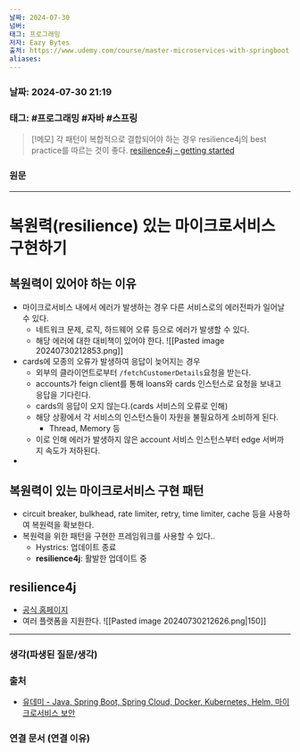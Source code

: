 ```yaml
---
날짜: 2024-07-30
넘버: 
태그: 프로그래밍
저자: Eazy Bytes
출처: https://www.udemy.com/course/master-microservices-with-springboot-docker-kubernetes-korean/
aliases:
---
```

### 날짜:  2024-07-30 21:19

### 태그: #프로그래밍 #자바 #스프링

>[!메모]
> 각 패턴이 복합적으로 결합되어야 하는 경우 resilience4j의 best practice를 따르는 것이 좋다.
> [resilience4j - getting started](https://resilience4j.readme.io/docs/getting-started-3)

### 원문
---
# 복원력(resilience) 있는 마이크로서비스 구현하기
## 복원력이 있어야 하는 이유
- 마이크로서비스 내에서 에러가 발생하는 경우 다른 서비스로의 에러전파가 일어날 수 있다.
	- 네트워크 문제, 로직, 하드웨어 오류 등으로 에러가 발생할 수 있다.
	- 해당 에러에 대한 대비책이 있어야 한다.
![[Pasted image 20240730212853.png]]
- cards에 모종의 오류가 발생하여 응답이 늦어지는 경우
	- 외부의 클라이언트로부터 `/fetchCustomerDetails`요청을 받는다.
	- accounts가 feign client를 통해 loans와 cards 인스턴스로 요청을 보내고 응답을 기다린다.
	- cards의 응답이 오지 않는다.(cards 서비스의 오류로 인해)
	- 해당 상황에서 각 서비스의 인스턴스들이 자원을 불필요하게 소비하게 된다.
		- Thread, Memory 등
	- 이로 인해 에러가 발생하지 않은 account 서비스 인스턴스부터 edge 서버까지 속도가 저하된다.
- 
## 복원력이 있는 마이크로서비스 구현 패턴
- circuit breaker, bulkhead, rate limiter, retry, time limiter, cache 등을 사용하여 복원력을 확보한다.
- 복원력을 위한 패턴을 구현한 프레임워크를 사용할 수 있다..
	- Hystrics: 업데이트 종료
	- **resilience4j**: 활발한 업데이트 중
## resilience4j
- [공식 홈페이지](https://resilience4j.readme.io/docs/getting-started)
- 여러 플랫폼을 지원한다.
![[Pasted image 20240730212626.png|150]]

---
### 생각(파생된 질문/생각)

### 출처
- [유데미 - Java, Spring Boot, Spring Cloud, Docker, Kubernetes, Helm, 마이크로서비스 보안](https://www.udemy.com/course/master-microservices-with-springboot-docker-kubernetes-korean/)

### 연결 문서 (연결 이유)
